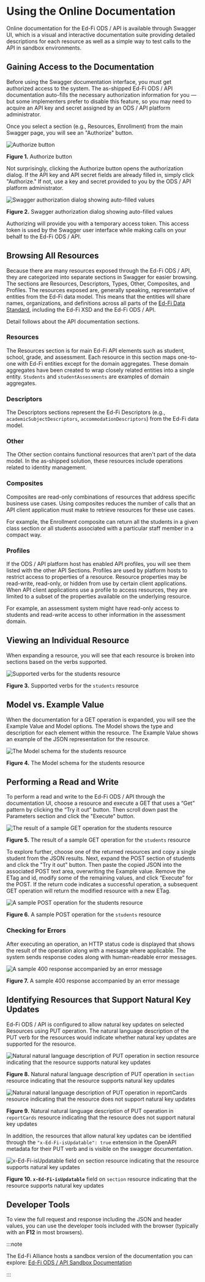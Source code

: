 # Using the Online Documentation

Online documentation for the Ed-Fi ODS / API is available through Swagger UI,
which is a visual and interactive documentation suite providing detailed
descriptions for each resource as well as a simple way to test calls to the API
in sandbox environments.

## Gaining Access to the Documentation

Before using the Swagger documentation interface, you must get authorized access
to the system. The as-shipped Ed-Fi ODS / API documentation auto-fills the
necessary authorization information for you — but some implementers prefer to
disable this feature, so you may need to acquire an API key and secret assigned
by an ODS / API platform administrator.

Once you select a section (e.g., Resources, Enrollment) from the main Swagger
page, you will see an "Authorize" button.

![Authorize button](../img/image2018-5-31_22-59-59.png)

**Figure 1.** Authorize button

Not surprisingly, clicking the Authorize button opens the authorization dialog.
If the API key and API secret fields are already filled in, simply click
"Authorize." If not, use a key and secret provided to you by the ODS / API
platform administrator.

![Swagger authorization dialog showing auto-filled values](../img/image2018-5-31_23-0-52.png)

**Figure 2.** Swagger authorization dialog showing auto-filled values

Authorizing will provide you with a temporary access token. This access token is
used by the Swagger user interface while making calls on your behalf to the
Ed-Fi ODS / API.

## Browsing All Resources

Because there are many resources exposed through the Ed-Fi ODS / API, they are
categorized into separate sections in Swagger for easier browsing. The sections
are Resources, Descriptors, Types, Other, Composites, and Profiles. The
resources exposed are, generally speaking, representative of entities from the
Ed-Fi data model. This means that the entities will share names, organizations,
and definitions across all parts of the [Ed-Fi Data
Standard](https://edfi.atlassian.net/wiki/spaces/EFDS5), including the Ed-Fi XSD
and the Ed-Fi ODS / API.

Detail follows about the API documentation sections.

### Resources

The Resources section is for main Ed-Fi API elements such as student, school,
grade, and assessment. Each resource in this section maps one-to-one with Ed-Fi
entities except for the domain aggregates. These domain aggregates have been
created to wrap closely related entities into a single entity. `Students` and
`studentAssessments` are examples of domain aggregates.

### Descriptors

The Descriptors sections represent the Ed-Fi Descriptors (e.g.,
`academicSubjectDescriptors`, `accommodationDescriptors`) from the Ed-Fi data
model.

### Other

The Other section contains functional resources that aren't part of the data
model. In the as-shipped solution, these resources include operations related to
identity management.

### Composites

Composites are read-only combinations of resources that address specific
business use cases. Using composites reduces the number of calls that an API
client application must make to retrieve resources for these use cases.

For example, the Enrollment composite can return all the students in a given
class section or all students associated with a particular staff member in a
compact way.

### Profiles

If the ODS / API platform host has enabled API profiles, you will see them
listed with the other API Sections. Profiles are used by platform hosts to
restrict access to properties of a resource. Resource properties may be
read-write, read-only, or hidden from use by certain client applications. When
API client applications use a profile to access resources, they are limited to a
subset of the properties available on the underlying resource.

For example, an assessment system might have read-only access to students and
read-write access to other information in the assessment domain.

## Viewing an Individual Resource

When expanding a resource, you will see that each resource is broken into
sections based on the verbs supported.

![Supported verbs for the `students` resource](../img/image2018-5-31_23-4-0.png)

**Figure 3.** Supported verbs for the `students` resource

## Model vs. Example Value

When the documentation for a GET operation is expanded, you will see the Example
Value and Model options. The Model shows the type and description for each
element within the resource. The Example Value shows an example of the JSON
representation for the resource.

![The Model schema for the students resource](../img/image2018-5-31_23-7-26.png)

**Figure 4.** The Model schema for the students resource

## Performing a Read and Write

To perform a read and write to the Ed-Fi ODS / API through the documentation UI,
choose a resource and execute a GET that uses a “Get” pattern by clicking the
“Try it out” button. Then scroll down past the Parameters section and click the
"Execute" button.

![The result of a sample GET operation for the `students` resource](../img/image2018-5-31_23-9-57.png)

**Figure 5.** The result of a sample GET operation for the `students` resource

To explore further, choose one of the returned resources and copy a single
student from the JSON results. Next, expand the POST section of students and
click the "Try it out" button. Then paste the copied JSON into the associated
POST text area, overwriting the Example value. Remove the ETag and id, modify
some of the remaining values, and click “Execute” for the POST. If the return
code indicates a successful operation, a subsequent GET operation will return
the modified resource with a new ETag.

![A sample POST operation for the `students` resource](../img/image2018-5-31_23-14-51.png)

**Figure 6.** A sample POST operation for the `students` resource

### Checking for Errors

After executing an operation, an HTTP status code is displayed that shows the
result of the operation along with a message where applicable. The system sends
response codes along with human-readable error messages.

![A sample 400 response accompanied by an error message](../img/image2018-5-31_23-15-46.png)

**Figure 7.** A sample 400 response accompanied by an error message

## Identifying Resources that Support Natural Key Updates

Ed-Fi ODS / API is configured to allow natural key updates on selected Resources
using PUT operation. The natural language description of the PUT verb for the
resources would indicate whether natural key updates are supported for the
resource.

![Natural natural language description of PUT operation in `section` resource indicating that the resource supports natural key updates](../img/cascade%20on%20update.png)

**Figure 8.** Natural natural language description of PUT operation in
 `section` resource indicating that the resource supports natural key updates

![Natural natural language description of PUT operation in `reportCards` resource indicating that the resource does not support natural key updates](../img/No%20key%20updates.png)

**Figure 9.** Natural natural language description of PUT operation in
`reportCards` resource indicating that the resource does not support natural key
updates

In addition, the resources that allow natural key updates can be identified
through the `"x-Ed-Fi-isUpdatable": true` extension in the OpenAPI metadata for
their PUT verb and is visible on the swagger documentation.

![`x-Ed-Fi-isUpdatable` field on `section` resource indicating that the resource supports natural key updates](../img/image-2023-3-24_13-13-19.png)

**Figure 10. `x-Ed-Fi-isUpdatable`** field on `section` resource indicating that
the resource supports natural key updates

## Developer Tools

To view the full request and response including the JSON and header values, you
can use the developer tools included with the browser (typically with an **F12**
in most browsers).

:::note

The Ed-Fi Alliance hosts a sandbox version of the documentation you
can explore: [Ed-Fi ODS / API Sandbox
Documentation](https://api.ed-fi.org/v7.2/docs/)

:::
